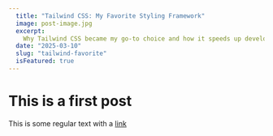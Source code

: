 ```yaml
---
  title: "Tailwind CSS: My Favorite Styling Framework"
  image: post-image.jpg
  excerpt:
    Why Tailwind CSS became my go-to choice and how it speeds up development.
  date: "2025-03-10"
  slug: "tailwind-favorite"
  isFeatured: true
---
```


# This is a first post

This is some regular text with a [link](https://google.com)

